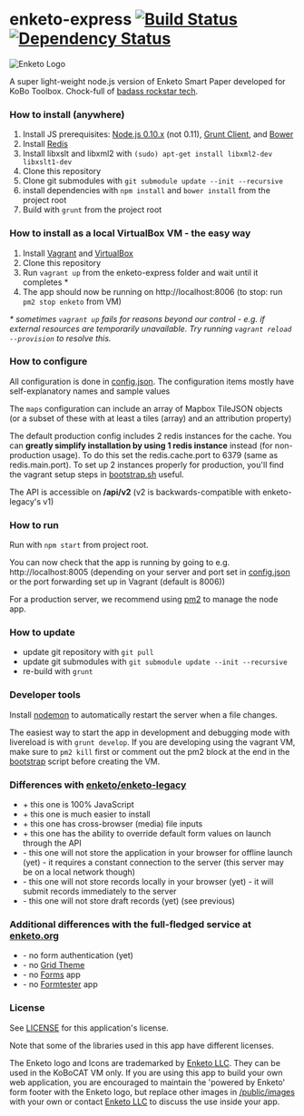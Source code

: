 enketo-express [![Build Status](https://travis-ci.org/kobotoolbox/enketo-express.svg)](https://travis-ci.org/kobotoolbox/enketo-express) [![Dependency Status](https://david-dm.org/kobotoolbox/enketo-express.svg)](https://david-dm.org/kobotoolbox/enketo-express)
==============

![Enketo Logo](https://enketo.org/private_media/images/logo-black.png "Enketo Logo")

A super light-weight node.js version of Enketo Smart Paper developed for KoBo Toolbox. Chock-full of [badass rockstar tech](https://www.youtube.com/watch?v=bzkRVzciAZg).

### How to install (anywhere)

1. Install JS prerequisites: [Node.js 0.10.x](http://nodejs.org/) (not 0.11), [Grunt Client](http://gruntjs.com), and [Bower](http://bower.io/)
2. Install [Redis](http://redis.io/topics/quickstart)
3. Install libxslt and libxml2 with `(sudo) apt-get install libxml2-dev libxslt1-dev`
4. Clone this repository
5. Clone git submodules with `git submodule update --init --recursive`
6. install dependencies with `npm install` and `bower install` from the project root
7. Build with `grunt` from the project root

### How to install as a local VirtualBox VM - the easy way
1. Install [Vagrant](http://docs.vagrantup.com/v2/installation/index.html) and [VirtualBox](https://www.virtualbox.org/wiki/Downloads)
2. Clone this repository 
3. Run `vagrant up` from the enketo-express folder and wait until it completes \* 
4. The app should now be running on http://localhost:8006 (to stop: run `pm2 stop enketo` from VM)

_\* sometimes `vagrant up` fails for reasons beyond our control - e.g. if external resources are temporarily unavailable. Try running `vagrant reload --provision` to resolve this._

### How to configure

All configuration is done in [config.json](./config/config.json). The configuration items mostly have self-explanatory names and sample values

The `maps` configuration can include an array of Mapbox TileJSON objects (or a subset of these with at least a tiles (array) and an attribution property)

The default production config includes 2 redis instances for the cache. You can **greatly simplify installation by using 1 redis instance** instead (for non-production usage). To do this set the redis.cache.port to 6379 (same as redis.main.port). To set up 2 instances properly for production, you'll find the vagrant setup steps in [bootstrap.sh](./setup/bootstrap.sh) useful.

The API is accessible on **/api/v2** (v2 is backwards-compatible with enketo-legacy's v1)

### How to run
Run with `npm start` from project root.

You can now check that the app is running by going to e.g. http://localhost:8005 (depending on your server and port set in [config.json](./config/config.json) or the port forwarding set up in Vagrant (default is 8006))

For a production server, we recommend using [pm2](https://github.com/unitech/pm2) to manage the node app.

### How to update
* update git repository with `git pull`
* update git submodules with `git submodule update --init --recursive`
* re-build with `grunt`

### Developer tools
Install [nodemon](https://github.com/remy/nodemon) to automatically restart the server when a file changes.

The easiest way to start the app in development and debugging mode with livereload is with `grunt develop`. If you are developing using the vagrant VM, make sure to `pm2 kill` first or comment out the pm2 block at the end in the [bootstrap](/setup/bootstrap.sh) script before creating the VM.

### Differences with [enketo/enketo-legacy](https://github.com/enketo/enketo-legacy) 

* \+ this one is 100% JavaScript
* \+ this one is much easier to install
* \+ this one has cross-browser (media) file inputs
* \+ this one has the ability to override default form values on launch through the API 
* \- this one will not store the application in your browser for offline launch (yet) - it requires a constant connection to the server (this server may be on a local network though)
* \- this one will not store records locally in your browser (yet) - it will submit records immediately to the server
* \- this one will not store draft records (yet) (see previous)

### Additional differences with the full-fledged service at [enketo.org](https://enketo.org)

* \- no form authentication (yet)
* \- no [Grid Theme](http://blog.enketo.org/gorgeous-grid/)
* \- no [Forms](https://enketo.org/forms) app
* \- no [Formtester](https://enketo.org/formtester) app

### License

See [LICENSE](LICENSE) for this application's license.

Note that some of the libraries used in this app have different licenses.

The Enketo logo and Icons are trademarked by [Enketo LLC](https://www.linkedin.com/company/enketo-llc). They can be used in the KoBoCAT VM only. If you are using this app to build your own web application, you are encouraged to maintain the 'powered by Enketo' form footer with the Enketo logo, but replace other images in [/public/images](/public/images) with your own or contact [Enketo LLC](mailto:info@enketo.org) to discuss the use inside your app.
